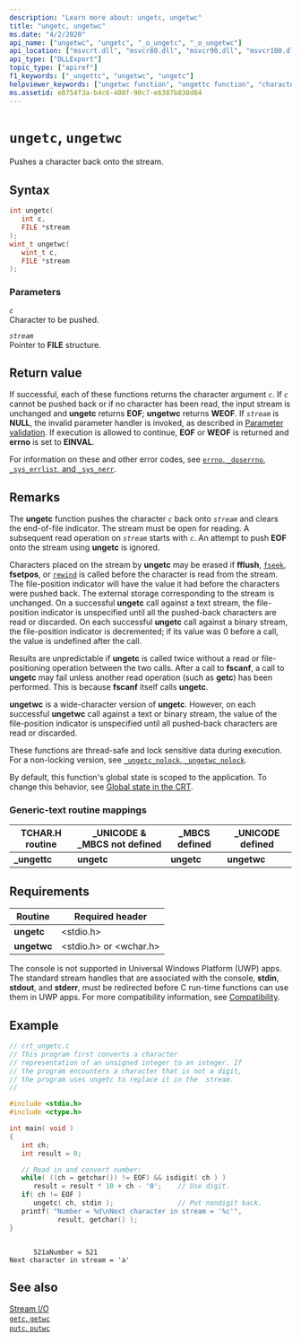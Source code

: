 ```yaml
---
description: "Learn more about: ungetc, ungetwc"
title: "ungetc, ungetwc"
ms.date: "4/2/2020"
api_name: ["ungetwc", "ungetc", "_o_ungetc", "_o_ungetwc"]
api_location: ["msvcrt.dll", "msvcr80.dll", "msvcr90.dll", "msvcr100.dll", "msvcr100_clr0400.dll", "msvcr110.dll", "msvcr110_clr0400.dll", "msvcr120.dll", "msvcr120_clr0400.dll", "ucrtbase.dll", "api-ms-win-crt-stdio-l1-1-0.dll", "api-ms-win-crt-private-l1-1-0.dll"]
api_type: ["DLLExport"]
topic_type: ["apiref"]
f1_keywords: ["_ungettc", "ungetwc", "ungetc"]
helpviewer_keywords: ["ungetwc function", "ungettc function", "characters, pushing back onto stream", "_ungettc function", "ungetc function"]
ms.assetid: e0754f3a-b4c6-408f-90c7-e6387b830d84
---
```

# `ungetc`, `ungetwc`

Pushes a character back onto the stream.

## Syntax

```C
int ungetc(
   int c,
   FILE *stream
);
wint_t ungetwc(
   wint_t c,
   FILE *stream
);
```

### Parameters

*`c`*\
Character to be pushed.

*`stream`*\
Pointer to **FILE** structure.

## Return value

If successful, each of these functions returns the character argument *`c`*. If *`c`* cannot be pushed back or if no character has been read, the input stream is unchanged and **ungetc** returns **EOF**; **ungetwc** returns **WEOF**. If *`stream`* is **NULL**, the invalid parameter handler is invoked, as described in [Parameter validation](../parameter-validation.md). If execution is allowed to continue, **EOF** or **WEOF** is returned and **errno** is set to **EINVAL**.

For information on these and other error codes, see [`errno`, `_doserrno`, `_sys_errlist`, and `_sys_nerr`](../errno-doserrno-sys-errlist-and-sys-nerr.md).

## Remarks

The **ungetc** function pushes the character *`c`* back onto *`stream`* and clears the end-of-file indicator. The stream must be open for reading. A subsequent read operation on *`stream`* starts with *`c`*. An attempt to push **EOF** onto the stream using **ungetc** is ignored.

Characters placed on the stream by **ungetc** may be erased if **fflush**, [`fseek`](fseek-fseeki64.md), **fsetpos**, or [`rewind`](rewind.md) is called before the character is read from the stream. The file-position indicator will have the value it had before the characters were pushed back. The external storage corresponding to the stream is unchanged. On a successful **ungetc** call against a text stream, the file-position indicator is unspecified until all the pushed-back characters are read or discarded. On each successful **ungetc** call against a binary stream, the file-position indicator is decremented; if its value was 0 before a call, the value is undefined after the call.

Results are unpredictable if **ungetc** is called twice without a read or file-positioning operation between the two calls. After a call to **fscanf**, a call to **ungetc** may fail unless another read operation (such as **getc**) has been performed. This is because **fscanf** itself calls **ungetc**.

**ungetwc** is a wide-character version of **ungetc**. However, on each successful **ungetwc** call against a text or binary stream, the value of the file-position indicator is unspecified until all pushed-back characters are read or discarded.

These functions are thread-safe and lock sensitive data during execution. For a non-locking version, see [`_ungetc_nolock`, `_ungetwc_nolock`](ungetc-nolock-ungetwc-nolock.md).

By default, this function's global state is scoped to the application. To change this behavior, see [Global state in the CRT](../global-state.md).

### Generic-text routine mappings

|TCHAR.H routine|_UNICODE & _MBCS not defined|_MBCS defined|_UNICODE defined|
|---------------------|------------------------------------|--------------------|-----------------------|
|**_ungettc**|**ungetc**|**ungetc**|**ungetwc**|

## Requirements

|Routine|Required header|
|-------------|---------------------|
|**ungetc**|\<stdio.h>|
|**ungetwc**|\<stdio.h> or \<wchar.h>|

The console is not supported in Universal Windows Platform (UWP) apps. The standard stream handles that are associated with the console, **stdin**, **stdout**, and **stderr**, must be redirected before C run-time functions can use them in UWP apps. For more compatibility information, see [Compatibility](../compatibility.md).

## Example

```C
// crt_ungetc.c
// This program first converts a character
// representation of an unsigned integer to an integer. If
// the program encounters a character that is not a digit,
// the program uses ungetc to replace it in the  stream.
//

#include <stdio.h>
#include <ctype.h>

int main( void )
{
   int ch;
   int result = 0;

   // Read in and convert number:
   while( ((ch = getchar()) != EOF) && isdigit( ch ) )
      result = result * 10 + ch - '0';    // Use digit.
   if( ch != EOF )
      ungetc( ch, stdin );                // Put nondigit back.
   printf( "Number = %d\nNext character in stream = '%c'",
            result, getchar() );
}
```

```Output

      521aNumber = 521
Next character in stream = 'a'
```

## See also

[Stream I/O](../stream-i-o.md)\
[`getc`, `getwc`](getc-getwc.md)\
[`putc`, `putwc`](putc-putwc.md)

